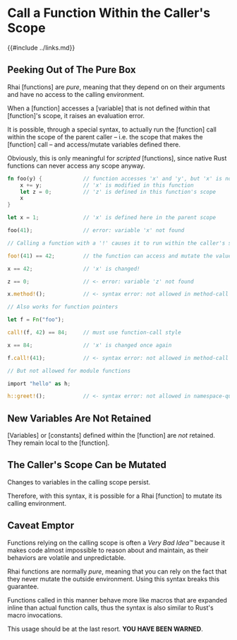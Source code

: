 Call a Function Within the Caller's Scope
========================================

{{#include ../links.md}}


Peeking Out of The Pure Box
---------------------------

Rhai [functions] are _pure_, meaning that they depend on on their arguments and have no access to
the calling environment.

When a [function] accesses a [variable] that is not defined within that [function]'s scope, it
raises an evaluation error.

It is possible, through a special syntax, to actually run the [function] call within the scope of
the parent caller &ndash; i.e. the scope that makes the [function] call &ndash; and access/mutate
variables defined there.

Obviously, this is only meaningful for _scripted_ [functions], since native Rust functions can never
access any scope anyway.

```rust no_run
fn foo(y) {             // function accesses 'x' and 'y', but 'x' is not defined
    x += y;             // 'x' is modified in this function
    let z = 0;          // 'z' is defined in this function's scope
    x
}

let x = 1;              // 'x' is defined here in the parent scope

foo(41);                // error: variable 'x' not found

// Calling a function with a '!' causes it to run within the caller's scope

foo!(41) == 42;         // the function can access and mutate the value of 'x'!

x == 42;                // 'x' is changed!

z == 0;                 // <- error: variable 'z' not found

x.method!();            // <- syntax error: not allowed in method-call style

// Also works for function pointers

let f = Fn("foo");

call!(f, 42) == 84;     // must use function-call style

x == 84;                // 'x' is changed once again

f.call!(41);            // <- syntax error: not allowed in method-call style

// But not allowed for module functions

import "hello" as h;

h::greet!();            // <- syntax error: not allowed in namespace-qualified calls
```


New Variables Are Not Retained
-----------------------------

[Variables] or [constants] defined within the [function] are _not_ retained.
They remain local to the [function].


The Caller's Scope Can be Mutated
--------------------------------

Changes to variables in the calling scope persist.

Therefore, with this syntax, it is possible for a Rhai [function] to mutate its calling environment.


Caveat Emptor
-------------

Functions relying on the calling scope is often a _Very Bad Idea™_ because it makes code almost
impossible to reason about and maintain, as their behaviors are volatile and unpredictable.

Rhai functions are normally _pure_, meaning that you can rely on the fact that they never mutate the
outside environment.  Using this syntax breaks this guarantee.

Functions called in this manner behave more like macros that are expanded inline than actual
function calls, thus the syntax is also similar to Rust's macro invocations.

This usage should be at the last resort. **YOU HAVE BEEN WARNED**.
